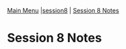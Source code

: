[Main Menu](../../../sessions/README.md) |[session8](../../session8/) | [Session 8 Notes](../docs/sessionNotes.md)

# Session 8 Notes